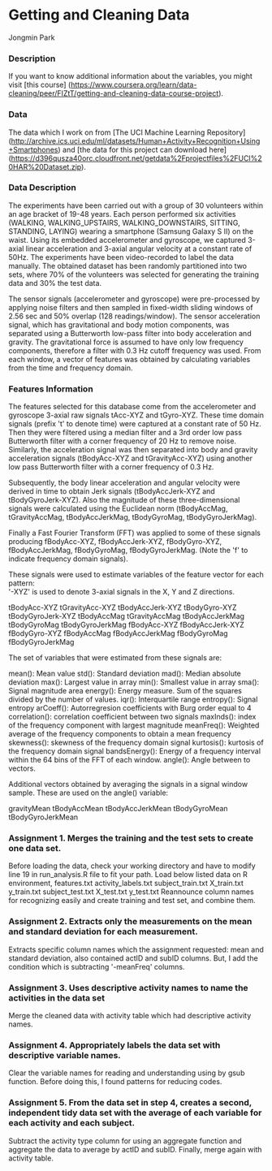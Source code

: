 # Getting and Cleaning Data
Jongmin Park

### Description
If you want to know additional information about the variables, you might visit [this course] (https://www.coursera.org/learn/data-cleaning/peer/FIZtT/getting-and-cleaning-data-course-project).

### Data
The data which I work on from [The UCI Machine Learning Repository] (http://archive.ics.uci.edu/ml/datasets/Human+Activity+Recognition+Using+Smartphones) and [the data for this project can download here] (https://d396qusza40orc.cloudfront.net/getdata%2Fprojectfiles%2FUCI%20HAR%20Dataset.zip).

### Data Description
The experiments have been carried out with a group of 30 volunteers within an age bracket of 19-48 years. Each person performed six activities (WALKING, WALKING_UPSTAIRS, WALKING_DOWNSTAIRS, SITTING, STANDING, LAYING) wearing a smartphone (Samsung Galaxy S II) on the waist. Using its embedded accelerometer and gyroscope, we captured 3-axial linear acceleration and 3-axial angular velocity at a constant rate of 50Hz. The experiments have been video-recorded to label the data manually. The obtained dataset has been randomly partitioned into two sets, where 70% of the volunteers was selected for generating the training data and 30% the test data. 

The sensor signals (accelerometer and gyroscope) were pre-processed by applying noise filters and then sampled in fixed-width sliding windows of 2.56 sec and 50% overlap (128 readings/window). The sensor acceleration signal, which has gravitational and body motion components, was separated using a Butterworth low-pass filter into body acceleration and gravity. The gravitational force is assumed to have only low frequency components, therefore a filter with 0.3 Hz cutoff frequency was used. From each window, a vector of features was obtained by calculating variables from the time and frequency domain.

### Features Information
The features selected for this database come from the accelerometer and gyroscope 3-axial raw signals tAcc-XYZ and tGyro-XYZ. These time domain signals (prefix 't' to denote time) were captured at a constant rate of 50 Hz. Then they were filtered using a median filter and a 3rd order low pass Butterworth filter with a corner frequency of 20 Hz to remove noise. Similarly, the acceleration signal was then separated into body and gravity acceleration signals (tBodyAcc-XYZ and tGravityAcc-XYZ) using another low pass Butterworth filter with a corner frequency of 0.3 Hz. 

Subsequently, the body linear acceleration and angular velocity were derived in time to obtain Jerk signals (tBodyAccJerk-XYZ and tBodyGyroJerk-XYZ). Also the magnitude of these three-dimensional signals were calculated using the Euclidean norm (tBodyAccMag, tGravityAccMag, tBodyAccJerkMag, tBodyGyroMag, tBodyGyroJerkMag). 

Finally a Fast Fourier Transform (FFT) was applied to some of these signals producing fBodyAcc-XYZ, fBodyAccJerk-XYZ, fBodyGyro-XYZ, fBodyAccJerkMag, fBodyGyroMag, fBodyGyroJerkMag. (Note the 'f' to indicate frequency domain signals). 

These signals were used to estimate variables of the feature vector for each pattern:  
'-XYZ' is used to denote 3-axial signals in the X, Y and Z directions.

tBodyAcc-XYZ
tGravityAcc-XYZ
tBodyAccJerk-XYZ
tBodyGyro-XYZ
tBodyGyroJerk-XYZ
tBodyAccMag
tGravityAccMag
tBodyAccJerkMag
tBodyGyroMag
tBodyGyroJerkMag
fBodyAcc-XYZ
fBodyAccJerk-XYZ
fBodyGyro-XYZ
fBodyAccMag
fBodyAccJerkMag
fBodyGyroMag
fBodyGyroJerkMag

The set of variables that were estimated from these signals are: 

mean(): Mean value
std(): Standard deviation
mad(): Median absolute deviation 
max(): Largest value in array
min(): Smallest value in array
sma(): Signal magnitude area
energy(): Energy measure. Sum of the squares divided by the number of values. 
iqr(): Interquartile range 
entropy(): Signal entropy
arCoeff(): Autorregresion coefficients with Burg order equal to 4
correlation(): correlation coefficient between two signals
maxInds(): index of the frequency component with largest magnitude
meanFreq(): Weighted average of the frequency components to obtain a mean frequency
skewness(): skewness of the frequency domain signal 
kurtosis(): kurtosis of the frequency domain signal 
bandsEnergy(): Energy of a frequency interval within the 64 bins of the FFT of each window.
angle(): Angle between to vectors.

Additional vectors obtained by averaging the signals in a signal window sample. These are used on the angle() variable:

gravityMean
tBodyAccMean
tBodyAccJerkMean
tBodyGyroMean
tBodyGyroJerkMean

### Assignment 1. Merges the training and the test sets to create one data set.
Before loading the data, check your working directory and have to modify line 19 in run_analysis.R file to fit your path.
Load below listed data on R environment,
features.txt
activity_labels.txt
subject_train.txt
X_train.txt
y_train.txt
subject_test.txt
X_test.txt
y_test.txt
Reannounce column names for recognizing easily and create training and test set, and combine them.

### Assignment 2. Extracts only the measurements on the mean and standard deviation for each measurement.
Extracts specific column names which the assignment requested: mean and standard deviation, also contained actID and subID columns. But, I add the condition which is subtracting '-meanFreq' columns.

### Assignment 3. Uses descriptive activity names to name the activities in the data set
Merge the cleaned data with activity table which had descriptive activity names.

### Assignment 4. Appropriately labels the data set with descriptive variable names.
Clear the variable names for reading and understanding using by gsub function. Before doing this, I found patterns for reducing codes.

### Assignment 5. From the data set in step 4, creates a second, independent tidy data set with the average of each variable for each activity and each subject.
Subtract the activity type column for using an aggregate function and aggregate the data to average by actID and subID. Finally, merge again with activity table.
